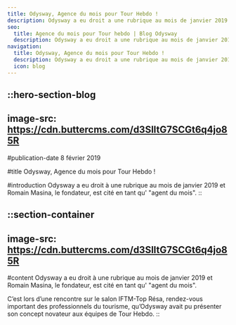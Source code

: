 ```yaml
---
title: Odysway, Agence du mois pour Tour Hebdo !
description: Odysway a eu droit a une rubrique au mois de janvier 2019 et Romain Masina, le fondateur, est cite en tant qu'"agent du mois".
seo:
  title: Agence du mois pour Tour hebdo | Blog Odysway
  description: Odysway a eu droit a une rubrique au mois de janvier 2019 et Romain Masina, le fondateur, est cite en tant qu'"agent du mois".
navigation:
  title: Odysway, Agence du mois pour Tour Hebdo !
  description: Odysway a eu droit a une rubrique au mois de janvier 2019 et Romain Masina, le fondateur, est cite en tant qu'"agent du mois".
  icon: blog
---
```


::hero-section-blog
---
image-src: https://cdn.buttercms.com/d3SlItG7SCGt6q4jo85R
---
#publication-date
8 février 2019

#title
Odysway, Agence du mois pour Tour Hebdo !

#introduction
Odysway a eu droit à une rubrique au mois de janvier 2019 et Romain Masina, le fondateur, est cité en tant qu' "agent du mois".
::

::section-container
---
image-src: https://cdn.buttercms.com/d3SlItG7SCGt6q4jo85R
---
#content
Odysway a eu droit à une rubrique au mois de janvier 2019 et Romain Masina, le fondateur, est cité en tant qu' "agent du mois".

C’est lors d’une rencontre sur le salon IFTM-Top Résa, rendez-vous important des professionnels du tourisme, qu’Odysway avait pu présenter son concept novateur aux équipes de Tour Hebdo.
::
